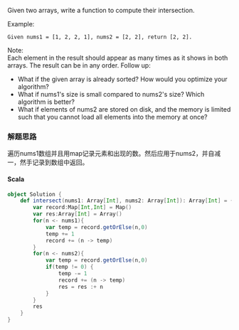 Given two arrays, write a function to compute their intersection.

Example:  
```
Given nums1 = [1, 2, 2, 1], nums2 = [2, 2], return [2, 2].
```
Note:  
Each element in the result should appear as many times as it shows in both arrays.
The result can be in any order.
Follow up:  
- What if the given array is already sorted? How would you optimize your algorithm?
- What if nums1's size is small compared to nums2's size? Which algorithm is better?
- What if elements of nums2 are stored on disk, and the memory is limited such that you cannot load all elements into the memory at once?

### 解题思路
遍历nums1数组并且用map记录元素和出现的数。然后应用于nums2，并自减一，然手记录到数组中返回。
#### Scala
```scala
object Solution {
    def intersect(nums1: Array[Int], nums2: Array[Int]): Array[Int] = {
        var record:Map[Int,Int] = Map()
        var res:Array[Int] = Array()
        for(n <- nums1){
            var temp = record.getOrElse(n,0)
            temp += 1
            record += (n -> temp)
        }
        for(n <- nums2){
            var temp = record.getOrElse(n,0)
            if(temp != 0) {
                temp -= 1
                record += (n -> temp)
                res = res :+ n
            }
        }
        res
    }
}
```